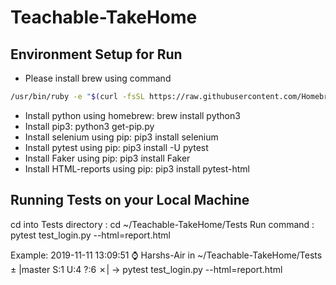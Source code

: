 # Teachable-TakeHome

## Environment Setup for Run

- Please install brew using command

```sh
/usr/bin/ruby -e "$(curl -fsSL https://raw.githubusercontent.com/Homebrew/install/master/install)"
```

- Install python using homebrew: brew install python3
- Install pip3: python3 get-pip.py
- Install selenium using pip: pip3 install selenium
- Install pytest using pip: pip3 install -U pytest
- Install Faker using pip: pip3 install Faker
- Install HTML-reports using pip: pip3 install pytest-html

## Running Tests on your Local Machine

cd into Tests directory : cd ~/Teachable-TakeHome/Tests
Run command : pytest test_login.py --html=report.html

Example: 
2019-11-11 13:09:51 ⌚  Harshs-Air in ~/Teachable-TakeHome/Tests
± |master S:1 U:4 ?:6 ✗| → pytest test_login.py --html=report.html

